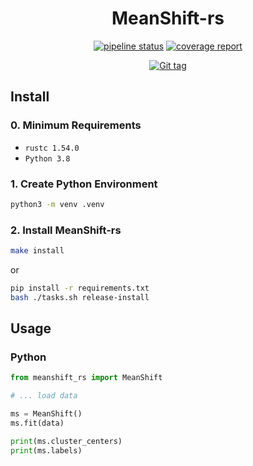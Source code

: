 <div align="center">

# MeanShift-rs
[![pipeline status](https://gitlab.hpi.de/phillip.wenig/meanshift-rs/badges/main/pipeline.svg)](https://gitlab.hpi.de/phillip.wenig/meanshift-rs/-/commits/main)
[![coverage report](https://gitlab.hpi.de/phillip.wenig/meanshift-rs/badges/main/coverage.svg)](https://gitlab.hpi.de/phillip.wenig/meanshift-rs/-/commits/main)


[![Git tag](https://img.shields.io/badge/tag-0.6.0-blue?style=for-the-badge)](./Cargo.toml)
</div>

## Install

### 0. Minimum Requirements

- `rustc 1.54.0`
- `Python 3.8`

### 1. Create Python Environment

```bash
python3 -m venv .venv
```

### 2. Install MeanShift-rs

```bash
make install
```

or

```bash
pip install -r requirements.txt
bash ./tasks.sh release-install
```

## Usage

### Python

```python
from meanshift_rs import MeanShift

# ... load data

ms = MeanShift()
ms.fit(data)

print(ms.cluster_centers)
print(ms.labels)
```
